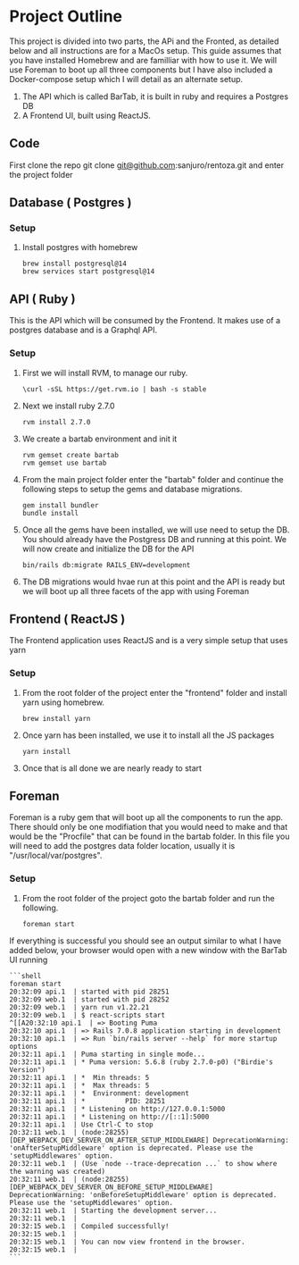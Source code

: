 
# Project Outline

This project is divided into two parts, the APi and the Fronted, as detailed below and all instructions are for a MacOs setup. This guide assumes that you have installed Homebrew and are familliar with how to use it. We will use Foreman to boot up all three components but I have also included a Docker-compose setup which I will detail as an alternate setup.

1. The API which is called BarTab, it is built in ruby and requires a Postgres DB
2. A Frontend UI, built using ReactJS.

## Code

First clone the repo git clone git@github.com:sanjuro/rentoza.git and enter the project folder

## Database ( Postgres )

### Setup
1. Install postgres with homebrew
    ```shell
    brew install postgresql@14
    brew services start postgresql@14
    ```

## API ( Ruby )

This is the API which will be consumed by the Frontend. It makes use of a postgres database and is a Graphql API.

### Setup
1. First we will install RVM, to manage our ruby.
    ```shell
    \curl -sSL https://get.rvm.io | bash -s stable
    ```
2. Next we install ruby 2.7.0
    ```shell
    rvm install 2.7.0
    ```
3. We create a bartab environment and init it
    ```shell
    rvm gemset create bartab
    rvm gemset use bartab
    ```
4. From the main project folder enter the "bartab" folder and continue the following steps to setup the gems and database migrations.
    ```shell
    gem install bundler
    bundle install
    ```
5. Once all the gems have been installed, we will use need to setup the DB. You should already have the Postgress DB and running at this point. We will now create and initialize the DB for the API
    ```shell
    bin/rails db:migrate RAILS_ENV=development
    ```
6. The DB migrations would hvae run at this point and the API is ready but we will boot up all three facets of the app with using Foreman


## Frontend ( ReactJS )

The Frontend application uses ReactJS and is a very simple setup that uses yarn

### Setup
1. From the root folder of the project enter the "frontend" folder and install yarn using homebrew.
    ```shell
    brew install yarn
    ```
2. Once yarn has been installed, we use it to install all the JS packages
    ```shell
    yarn install
    ```
2. Once that is all done we are nearly ready to start

## Foreman

Foreman is a ruby gem that will boot up all the components to run the app. There should only be one modifiation that you would need to make and that would be the "Procfile" that can be found in the bartab folder. In this file you will need to add the postgres data folder location, usually it is "/usr/local/var/postgres".

### Setup
1. From the root folder of the project goto the bartab folder and run the following.
    ```shell
    foreman start
    ```
If everything is successful you should see an output similar to what I have added below, your browser would open with a new window with the BarTab UI running

    ```shell
    foreman start
    20:32:09 api.1  | started with pid 28251
    20:32:09 web.1  | started with pid 28252
    20:32:09 web.1  | yarn run v1.22.21
    20:32:09 web.1  | $ react-scripts start
    ^[[A20:32:10 api.1  | => Booting Puma
    20:32:10 api.1  | => Rails 7.0.8 application starting in development
    20:32:10 api.1  | => Run `bin/rails server --help` for more startup options
    20:32:11 api.1  | Puma starting in single mode...
    20:32:11 api.1  | * Puma version: 5.6.8 (ruby 2.7.0-p0) ("Birdie's Version")
    20:32:11 api.1  | *  Min threads: 5
    20:32:11 api.1  | *  Max threads: 5
    20:32:11 api.1  | *  Environment: development
    20:32:11 api.1  | *          PID: 28251
    20:32:11 api.1  | * Listening on http://127.0.0.1:5000
    20:32:11 api.1  | * Listening on http://[::1]:5000
    20:32:11 api.1  | Use Ctrl-C to stop
    20:32:11 web.1  | (node:28255) [DEP_WEBPACK_DEV_SERVER_ON_AFTER_SETUP_MIDDLEWARE] DeprecationWarning: 'onAfterSetupMiddleware' option is deprecated. Please use the 'setupMiddlewares' option.
    20:32:11 web.1  | (Use `node --trace-deprecation ...` to show where the warning was created)
    20:32:11 web.1  | (node:28255) [DEP_WEBPACK_DEV_SERVER_ON_BEFORE_SETUP_MIDDLEWARE] DeprecationWarning: 'onBeforeSetupMiddleware' option is deprecated. Please use the 'setupMiddlewares' option.
    20:32:11 web.1  | Starting the development server...
    20:32:11 web.1  |
    20:32:15 web.1  | Compiled successfully!
    20:32:15 web.1  |
    20:32:15 web.1  | You can now view frontend in the browser.
    20:32:15 web.1  |
    ```


